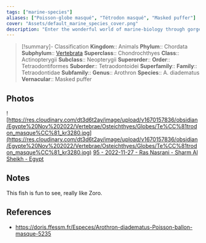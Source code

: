 ```yaml
---
tags: ["marine-species"]
aliases: ["Poisson-globe masqué", "Tétrodon masqué", "Masked puffer"]
cover: "Assets/default_marine_species_cover.png"
description: "Enter the wonderful world of marine-biology through gorgeous underwater pictures of marine animals. Tetraodontidae is the family of globe fish. Those who're inflating like baloon."
---
```

> [!summary]- Classification
**Kingdom**:: Animals
**Phylum**:: Chordata
**Subphylum**:: [Vertebrata](Vertebrata.md)
**Superclass**:: Chondrochthyes
**Class**:: Actinopterygii
**Subclass**:: Neopterygii
**Superorder**::
**Order**:: Tetraodontiformes
**Suborder**:: Tetraodontoidei
**Superfamily**::
**Family**:: Tetraodontidae
**Subfamily**::
**Genus**:: Arothron
**Species**:: A. diadematus
**Vernacular**:: Masked puffer

## Photos
![https://res.cloudinary.com/dt3d6t2ay/image/upload/v1670157836/obsidian/Egypte%20Nov%202022/Vertebrae/Osteichthyes/Globes/Te%CC%81trodon_masque%CC%81_kr3280.jpg](https://res.cloudinary.com/dt3d6t2ay/image/upload/v1670157836/obsidian/Egypte%20Nov%202022/Vertebrae/Osteichthyes/Globes/Te%CC%81trodon_masque%CC%81_kr3280.jpg)
[95 - 2022-11-27 - Ras Nasrani - Sharm Al Sheikh - Egypt](95%20-%202022-11-27%20-%20Ras%20Nasrani%20-%20Sharm%20Al%20Sheikh%20-%20Egypt.md)

## Notes
This fish is fun to see, really like Zoro. 

## References
- https://doris.ffessm.fr/Especes/Arothron-diadematus-Poisson-ballon-masque-5235